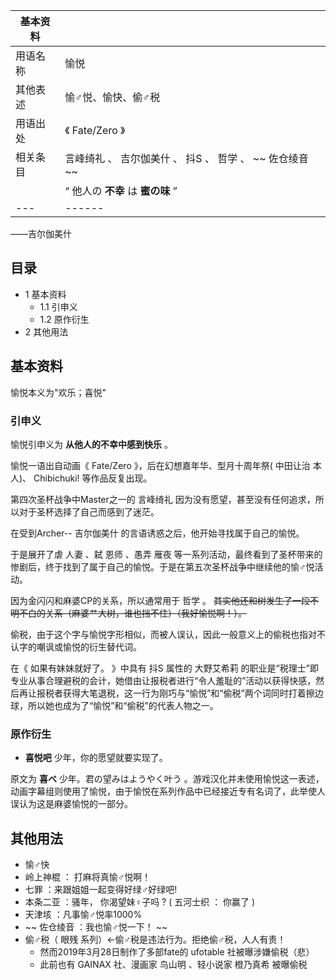 |  **基本资料**  ||
|---|---|
|用语名称  |  愉悦   |
|其他表述  |  愉♂悦、愉快、偷♂税   |
|用语出处  |  《  Fate/Zero  》   |
|相关条目  |  言峰绮礼  、  吉尔伽美什  、  抖S  、  哲学  、 ~~ 佐仓绫音  ~~  |
||  “    他人の **不幸** は **蜜の味**   ”|
|---|------|
——吉尔伽美什  
  
##  目录

  * 1  基本资料 
    * 1.1  引申义 
    * 1.2  原作衍生 
  * 2  其他用法 

##  基本资料

愉悦本义为"欢乐；喜悦"

###  引申义

愉悦引申义为 **从他人的不幸中感到快乐** 。

愉悦一语出自动画《  Fate/Zero  》，后在幻想嘉年华、型月十周年祭(  中田让治  本人)、  Chibichuki!  等作品反复出现。

第四次圣杯战争中Master之一的  言峰绮礼  因为没有愿望，甚至没有任何追求，所以对于圣杯选择了自己而感到了迷茫。

在受到Archer--  吉尔伽美什  的言语诱惑之后，他开始寻找属于自己的愉悦。

于是展开了虐  人妻  、弑  恩师  、愚弄  雁夜
等一系列活动，最终看到了圣杯带来的惨剧后，终于找到了属于自己的愉悦。于是在第五次圣杯战争中继续他的愉♂悦活动。

因为金闪闪和麻婆CP的关系，所以通常用于  哲学  。 ~~其实他还和树发生了一段不明不白的关系（麻婆艹大树，谁也挡不住）（我好愉悦啊！）。~~

偷税，由于这个字与愉悦字形相似，而被人误认，因此一般意义上的偷税也指对不认字的嘲讽或愉悦的衍生替代词。

在《  如果有妹妹就好了。  》中具有  抖S  属性的  大野艾希莉
的职业是“税理士”即专业从事合理避税的会计，她借由让报税者进行“令人羞耻的”活动以获得快感，然后再让报税者获得大笔退税，这一行为刚巧与“愉悦”和“偷税”两个词同时打着擦边球，所以她也成为了“愉悦”和“偷税”的代表人物之一。

###  原作衍生

  * **喜悦吧** 少年，你的愿望就要实现了。 

原文为  **喜べ** 少年。君の望みはようやく叶う
。游戏汉化并未使用愉悦这一表述，动画字幕组则使用了愉悦，由于愉悦在系列作品中已经接近专有名词了，此举使人误认为这是麻婆愉悦的一部分。

##  其他用法

  * 愉♂快 
  * 岭上神棍  ：  打麻将真愉♂悦啊！ 
  * 七罪  ：来跟姐姐一起变得好绿♂好绿吧! 
  * 本条二亚  ：骚年，  你渴望妹♀️子吗  ?  (  五河士织  ：  你赢了  ) 
  * 天津垓  ：凡事愉♂悦率1000% 
  * ~~ 佐仓绫音  ：我也愉♂悦一下！ ~~
  * 偷♂税（  眼残  系列）←偷♂税是违法行为。拒绝偷♂税，人人有责！ 
    * 然而2019年3月28日制作了多部fate的  ufotable  社被曝涉嫌偷税（悲） 
    * 此前也有  GAINAX  社、漫画家  鸟山明  、轻小说家  橙乃真希  被曝偷税 

